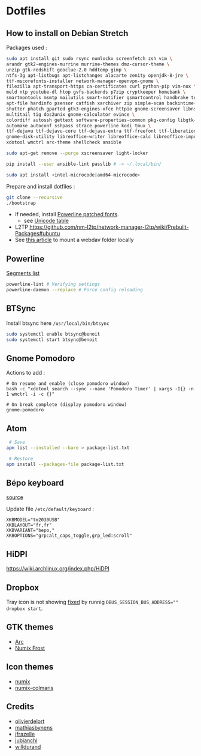 # Dotfiles

## How to install on Debian Stretch

Packages used :

```bash
sudo apt install git sudo rsync numlockx screenfetch zsh vim \
arandr gtk2-engines-murrine murrine-themes dmz-cursor-theme \
unzip gtk-redshift geoclue-2.0 hddtemp gimp \
ntfs-3g apt-listbugs apt-listchanges alacarte zenity openjdk-8-jre \
ttf-mscorefonts-installer network-manager-openvpn-gnome \
filezilla apt-transport-https ca-certificates curl python-pip vim-nox \
meld ntp youtube-dl htop gvfs-backends p7zip cryptkeeper homebank \
smartmontools msmtp mailutils smart-notifier gsmartcontrol handbrake transmission \
apt-file hardinfo psensor catfish xarchiver zip simple-scan backintime-gnome \
shutter phatch gparted gtk3-engines-xfce httpie gnome-screensaver libnss3-tools \
multitail tig dos2unix gnome-calculator evince \
colordiff autossh gettext software-properties-common pkg-config libgtk-3-dev \
automake autoconf sshpass strace powerline kodi tmux \
ttf-dejavu ttf-dejavu-core ttf-dejavu-extra ttf-freefont ttf-liberation \
gnome-disk-utility libreoffice-writer libreoffice-calc libreoffice-impress gnome-shell-pomodoro \
xdotool wmctrl arc-theme shellcheck ansible 

sudo apt-get remove --purge xscreensaver light-locker

pip install --user ansible-lint passlib # -> ~/.local/bin/

sudo apt install <intel-microcode|amd64-microcode>
```

Prepare and install dotfiles :

```bash
git clone --recursive
./bootstrap
```

- If needed, install [Powerline patched fonts](https://github.com/powerline/fonts).
    - see [Unicode table](http://unicode-table.com/)
- L2TP https://github.com/nm-l2tp/network-manager-l2tp/wiki/Prebuilt-Packages#ubuntu
- See [this article](http://ajclarkson.co.uk/blog/auto-mount-webdav-raspberry-pi/) to mount a webdav folder locally

## Powerline

[Segments list](http://powerline.readthedocs.io/en/master/configuration/segments.html#segments)

```bash
powerline-lint # Verifying settings
powerline-daemon --replace # Force config reloading
```

## BTSync

Install btsync here `/usr/local/bin/btsync`

```bash
sudo systemctl enable btsync@benoit
sudo systemctl start btsync@benoit
```

## Gnome Pomodoro

Actions to add :

```
# On resume and enable (close pomodoro window)
bash -c "xdotool search --sync --name 'Pomodoro Timer' | xargs -I{} -n 1 wmctrl -i -c {}"

# On break complete (display pomodoro window)
gnome-pomodoro
```

## Atom

```bash
 # Save
apm list --installed --bare > package-list.txt

 # Restore
apm install --packages-file package-list.txt
```

## Bépo keyboard

[source](https://bepo.fr/wiki/Console_GNU/Linux#Configuration_avanc.C3.A9e)

Update file `/etc/default/keyboard` :

```
XKBMODEL="tm2030USB"
XKBLAYOUT="fr,fr"
XKBVARIANT="bepo,"
XKBOPTIONS="grp:alt_caps_toggle,grp_led:scroll"
```

## HiDPI

https://wiki.archlinux.org/index.php/HiDPI


## Dropbox

Tray icon is not showing [fixed](https://askubuntu.com/questions/732967/dropbox-icon-is-not-working-xubuntu-14-04-lts-64) by runnig `DBUS_SESSION_BUS_ADDRESS="" dropbox start`.

## GTK themes

- [Arc](https://github.com/horst3180/arc-theme)
- [Numix Frost](https://github.com/Antergos/Numix-Frost)

## Icon themes

- [numix](https://github.com/numixproject/)
- [numix-colmaris](https://labo.olivierdelort.net/colmaris/numix-colmaris.git)

## Credits

- [olivierdelort](https://blog.delort.email/embellir-sa-debian-et-xfce/)
- [mathiasbynens](https://github.com/mathiasbynens/dotfiles)
- [jfrazelle](https://github.com/jfrazelle/dotfiles)
- [jubianchi](https://github.com/jubianchi/dotfiles)
- [willdurand](https://github.com/willdurand/dotfiles)

